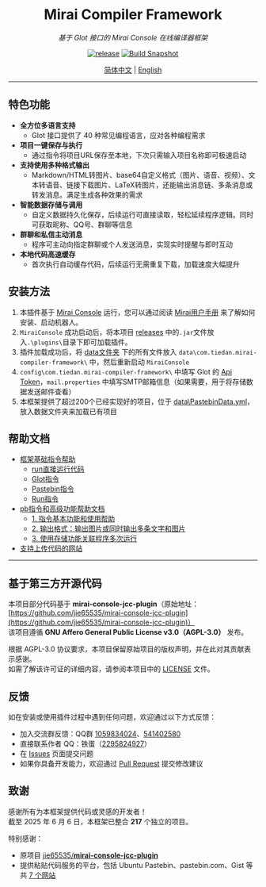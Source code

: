 <div align="center">

# Mirai Compiler Framework

_基于 Glot 接口的 Mirai Console 在线编译器框架_

[![release](https://img.shields.io/github/v/release/tiedanGH/mirai-compiler-framework)](https://github.com/tiedanGH/mirai-compiler-framework/releases)
[![Build Snapshot](https://github.com/tiedanGH/mirai-compiler-framework/actions/workflows/build.yml/badge.svg)](https://github.com/tiedanGH/mirai-compiler-framework/actions/workflows/build.yml)

[//]: # ([![stars]&#40;https://img.shields.io/github/stars/tiedanGH/mirai-compiler-framework?style=flat&color=orange&#41;]&#40;https://github.com/tiedanGH/mirai-compiler-framework&#41;)
[//]: # ([![downloads]&#40;https://shields.io/github/downloads/tiedanGH/mirai-compiler-framework/total&#41;]&#40;https://github.com/tiedanGH/mirai-compiler-framework/releases/latest&#41;)

[简体中文](README.md) | [English](docs/README_en.md)

</div>

---

## 特色功能
- **全方位多语言支持**
    + Glot 接口提供了 40 种常见编程语言，应对各种编程需求
- **项目一键保存与执行**
    + 通过指令将项目URL保存至本地，下次只需输入项目名称即可极速启动
- **支持使用多种格式输出**
    + Markdown/HTML转图片、base64自定义格式（图片、语音、视频）、文本转语音、链接下载图片、LaTeX转图片，还能输出消息链、多条消息或转发消息。满足生成各种效果的需求
- **智能数据存储与调用**
    + 自定义数据持久化保存，后续运行可直接读取，轻松延续程序逻辑。同时可获取昵称、QQ号、群聊等信息
- **群聊和私信主动消息**
    + 程序可主动向指定群聊或个人发送消息，实现实时提醒与即时互动
- **本地代码高速缓存**
    + 首次执行自动缓存代码，后续运行无需重复下载，加载速度大幅提升

## 安装方法
1. 本插件基于 [Mirai Console](https://github.com/mamoe/mirai) 运行，您可以通过阅读 [Mirai用户手册](https://docs.mirai.mamoe.net/UserManual.html) 来了解如何安装、启动机器人。
2. `MiraiConsole` 成功启动后，将本项目 [releases](https://github.com/tiedanGH/mirai-compiler-framework/releases) 中的`.jar`文件放入`.\plugins\`目录下即可加载插件。
3. 插件加载成功后，将 [data文件夹](data) 下的所有文件放入 `data\com.tiedan.mirai-compiler-framework\` 中，然后重新启动 `MiraiConsole`
4. `config\com.tiedan.mirai-compiler-framework\` 中填写 Glot 的 [Api Token](https://glot.io/account/token)，`mail.properties` 中填写SMTP邮箱信息（如果需要，用于将存储数据发送邮件查看）
5. 本框架提供了超过200个已经实现好的项目，位于 [data\PastebinData.yml](data/PastebinData.yml)，放入数据文件夹来加载已有项目

## 帮助文档
- [框架基础指令帮助](docs/commands.md)
    + [run直接运行代码](docs/commands.md#run直接运行代码)
    + [Glot指令](docs/commands.md#Glot指令)
    + [Pastebin指令](docs/commands.md#Pastebin指令)
    + [Run指令](docs/commands.md#Run指令)
- [pb指令和高级功能帮助文档](docs/pastebin.md)
    + [1. 指令基本功能和使用帮助](docs/pastebin.md#一指令基本功能和使用帮助)
    + [2. 输出格式：输出图片或同时输出多条文字和图片](docs/pastebin.md#二输出格式)
    + [3. 使用存储功能关联程序多次运行](docs/pastebin.md#三数据存储功能)
- [支持上传代码的网站](docs/commands.md#支持上传代码的网站)

---

## 基于第三方开源代码
本项目部分代码基于 **mirai-console-jcc-plugin**（原始地址：[https://github.com/jie65535/mirai-console-jcc-plugin](https://github.com/jie65535/mirai-console-jcc-plugin)）  
该项目遵循 **GNU Affero General Public License v3.0（AGPL-3.0）** 发布。

根据 AGPL-3.0 协议要求，本项目保留原始项目的版权声明，并在此对其贡献表示感谢。  
如需了解该许可证的详细内容，请参阅本项目中的 [LICENSE](LICENSE) 文件。

## 反馈
如在安装或使用插件过程中遇到任何问题，欢迎通过以下方式反馈：

- 加入交流群反馈：QQ群 [1059834024](https://qun.qq.com/universal-share/share?ac=1&authKey=VjAYH7vlGCeiHxqIk36ZjC%2BXV%2BlbKDesGcQudvYTEkpa5rbqlVMZvKdvVbc25Bbh&busi_data=eyJncm91cENvZGUiOiIxMDU5ODM0MDI0IiwidG9rZW4iOiJhY1R0R2d3UzA0OE9tYmNSQ2hUeCtTcEVzdUsyOTIzQkpxeHBGN2N4eEluR2Q5ckdkYm1haUNwbFRjSGVMZUJwIiwidWluIjoiMjI5NTgyNDkyNyJ9&data=e4kR51XjrBU5G05XS909DmQ1jOpUp_zo7zjVWnIC8pLfI8fKIt7Gni7XeVnX-IcV79QINpuZQtl2_ngo-7t9AQ&svctype=4&tempid=h5_group_info)、[541402580](https://qun.qq.com/universal-share/share?ac=1&authKey=swt4AA6VEU48jridDNJHTqZMmU%2BHEA%2FhtOzlVi7qm7L1bqXVkIDTqchnfxuduFX4&busi_data=eyJncm91cENvZGUiOiI1NDE0MDI1ODAiLCJ0b2tlbiI6IjVpVmMzMmRrcFVrK2EzNmllNjRBMVpSZGE1R0l3MnZ2RTBxdXRpVDluQkRUNm1IV0Y1TVFQY2UrNnk1MTkxSFYiLCJ1aW4iOiIyMjk1ODI0OTI3In0%3D&data=uUdh-8OxIvt8rOO8E51c1HVkTqh896ogmIc8ZThzQfrO3NBajKMJE3tMmVOCInC6xKkZrv6_wfQ6hmySnPWJMw&svctype=4&tempid=h5_group_info)
- 直接联系作者 QQ：铁蛋（[2295824927](https://qm.qq.com/q/hAIXBftS12)）
- 在 [Issues](https://github.com/tiedanGH/mirai-compiler-framework/issues) 页面提交问题
- 如果你具备开发能力，欢迎通过 [Pull Request](https://github.com/tiedanGH/mirai-compiler-framework/pulls) 提交修改建议

## 致谢
感谢所有为本框架提供代码或灵感的开发者！  
截至 2025 年 6 月 6 日，本框架已整合 **217** 个独立的项目。

特别感谢：
- 原项目 [jie65535/**mirai-console-jcc-plugin**](https://github.com/jie65535/mirai-console-jcc-plugin/)
- 提供粘贴代码服务的平台，包括 Ubuntu Pastebin、pastebin.com、Gist 等共 [7 个网站](docs/commands.md#支持上传代码的网站)
